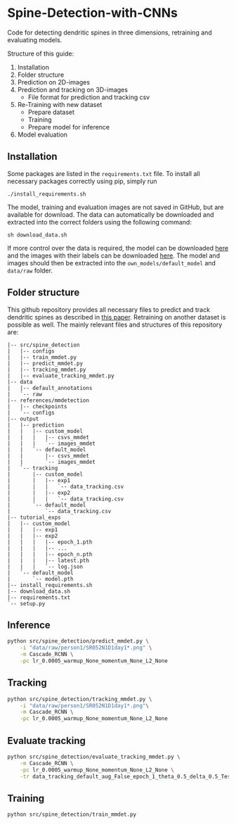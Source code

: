 # Spine-Detection-with-CNNs
Code for detecting dendritic spines in three dimensions, retraining and evaluating models.

Structure of this guide:
1. Installation
2. Folder structure
3. Prediction on 2D-images
4. Prediction and tracking on 3D-images
   - File format for prediction and tracking csv
5. Re-Training with new dataset
   - Prepare dataset
   - Training
   - Prepare model for inference
6. Model evaluation

## Installation
Some packages are listed in the `requirements.txt` file. To install all necessary packages correctly using pip, simply run
```
./install_requirements.sh
```
The model, training and evaluation images are not saved in GitHub, but are available for download. The data can automatically be downloaded and extracted into the correct folders using the following command:
```
sh download_data.sh
```

If more control over the data is required, the model can be downloaded [here](https://drive.google.com/uc?export=download&id=1IqXEYAbruormi9g354a1MtugQJQiZKGL) and the images with their labels can be downloaded [here](https://drive.google.com/uc?export=download&id=1yi2tQ-0oJhElaSUDFn_UpZ-bUO0bH3_N). The model and images should then be extracted into the `own_models/default_model` and `data/raw` folder.

## Folder structure
This github repository provides all necessary files to predict and track dendritic spines as described in [this paper](https://www.biorxiv.org/content/10.1101/2023.01.08.522220.full.pdf). Retraining on another dataset is possible as well. The mainly relevant files and structures of this repository are:
```
|-- src/spine_detection
|   |-- configs
|   |-- train_mmdet.py
|   |-- predict_mmdet.py
|   |-- tracking_mmdet.py
|   |-- evaluate_tracking_mmdet.py
|-- data
|   |-- default_annotations
|   `-- raw
|-- references/mmdetection
|   |-- checkpoints
|   `-- configs
|-- output
|   |-- prediction
|   |   |-- custom_model
|   |   |   |-- csvs_mmdet
|   |   |   `-- images_mmdet
|   |   `-- default_model
|   |       |-- csvs_mmdet
|   |       `-- images_mmdet
|   `-- tracking
|       |-- custom_model
|       |   |-- exp1
|       |   |   `-- data_tracking.csv
|       |   |-- exp2
|       |   |   `-- data_tracking.csv
|       `-- default_model
|           `-- data_tracking.csv
|-- tutorial_exps
|   |-- custom_model
|   |   |-- exp1
|   |   |-- exp2
|   |   |   |-- epoch_1.pth
|   |   |   |-- ...
|   |   |   |-- epoch_n.pth
|   |   |   |-- latest.pth
|   |   |   `-- log.json
|   `-- default_model
|       `-- model.pth
|-- install_requirements.sh
|-- download_data.sh
|-- requirements.txt
`-- setup.py
```
## Inference
```bash
python src/spine_detection/predict_mmdet.py \
    -i "data/raw/person1/SR052N1D1day1*.png" \
    -m Cascade_RCNN \
    -pc lr_0.0005_warmup_None_momentum_None_L2_None
```

## Tracking
```bash
python src/spine_detection/tracking_mmdet.py \
    -i "data/raw/person1/SR052N1D1day1*.png"\
    -m Cascade_RCNN \
    -pc lr_0.0005_warmup_None_momentum_None_L2_None
```
## Evaluate tracking
```bash
python src/spine_detection/evaluate_tracking_mmdet.py \
    -m Cascade_RCNN \
    -pc lr_0.0005_warmup_None_momentum_None_L2_None \
    -tr data_tracking_default_aug_False_epoch_1_theta_0.5_delta_0.5_Test.csv
```
## Training
```bash
python src/spine_detection/train_mmdet.py
```
